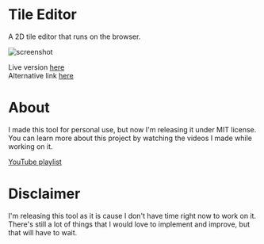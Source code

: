 # Tile Editor

A 2D tile editor that runs on the browser.

![screenshot](https://img.youtube.com/vi/L2loTeaPBJY/maxresdefault.jpg)

Live version [here](https://victorribeiro.com/tileEditor/)  
Alternative link [here](https://victorqribeiro.github.io/tileEditor/)

# About

I made this tool for personal use, but now I'm releasing it under MIT license. You can learn more about this project by watching the videos I made while working on it.

[YouTube playlist](https://www.youtube.com/playlist?list=PL3pnEx5_eGm88UxHH2OlzRRdnj7zT6Cla)

# Disclaimer

I'm releasing this tool as it is cause I don't have time right now to work on it. There's still a lot of things that I would love to implement and improve, but that will have to wait.
